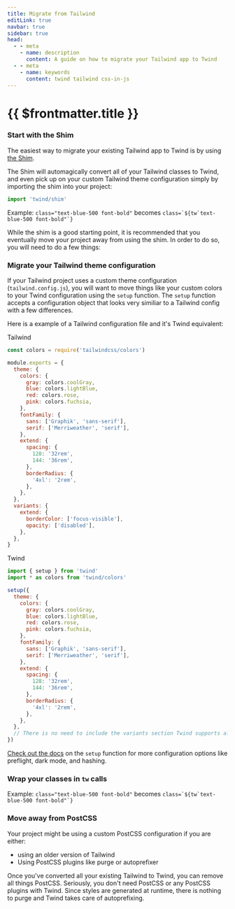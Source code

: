 ```yaml
---
title: Migrate from Tailwind
editLink: true
navbar: true
sidebar: true
head:
  - - meta
    - name: description
      content: A guide on how to migrate your Tailwind app to Twind
  - - meta
    - name: keywords
      content: twind tailwind css-in-js
---
```


# {{ $frontmatter.title }}

### Start with the Shim

The easiest way to migrate your existing Tailwind app to Twind is by using [the Shim](#link-to-shim).

The Shim will automagically convert all of your Tailwind classes to Twind, and even pick up on your custom Tailwind theme configuration simply by importing the shim into your project:

```js
import 'twind/shim'
```

Example: `class="text-blue-500 font-bold"` becomes `` class=`${tw`text-blue-500 font-bold"`} ``

While the shim is a good starting point, it is recommended that you eventually move your project away from using the shim. In order to do so, you will need to do a few things:

### Migrate your Tailwind theme configuration

If your Tailwind project uses a custom theme configuration (`tailwind.config.js`), you will want to move things like your custom colors to your Twind configuration using the `setup` function. The `setup` function accepts a configuration object that looks very similiar to a Tailwind config with a few differences.

Here is a example of a Tailwind configuration file and it's Twind equivalent:

Tailwind

```js
const colors = require('tailwindcss/colors')

module.exports = {
  theme: {
    colors: {
      gray: colors.coolGray,
      blue: colors.lightBlue,
      red: colors.rose,
      pink: colors.fuchsia,
    },
    fontFamily: {
      sans: ['Graphik', 'sans-serif'],
      serif: ['Merriweather', 'serif'],
    },
    extend: {
      spacing: {
        128: '32rem',
        144: '36rem',
      },
      borderRadius: {
        '4xl': '2rem',
      },
    },
  },
  variants: {
    extend: {
      borderColor: ['focus-visible'],
      opacity: ['disabled'],
    },
  },
}
```

Twind

```js
import { setup } from 'twind'
import * as colors from 'twind/colors'

setup({
  theme: {
    colors: {
      gray: colors.coolGray,
      blue: colors.lightBlue,
      red: colors.rose,
      pink: colors.fuchsia,
    },
    fontFamily: {
      sans: ['Graphik', 'sans-serif'],
      serif: ['Merriweather', 'serif'],
    },
    extend: {
      spacing: {
        128: '32rem',
        144: '36rem',
      },
      borderRadius: {
        '4xl': '2rem',
      },
    },
  },
  // There is no need to include the variants section Twind supports all variants plus more with no additional configuration required
})
```

[Check out the docs](https://twind.dev/handbook/configuration.html) on the `setup` function for more configuration options like preflight, dark mode, and hashing.

### Wrap your classes in `tw` calls

Example: `class="text-blue-500 font-bold"` becomes `` class=`${tw`text-blue-500 font-bold"`} ``

### Move away from PostCSS

Your project might be using a custom PostCSS configuration if you are either:

- using an older version of Tailwind
- Using PostCSS plugins like purge or autoprefixer

Once you've converted all your existing Tailwind to Twind, you can remove all things PostCSS. Seriously, you don't need PostCSS or any PostCSS plugins with Twind. Since styles are generated at runtime, there is nothing to purge and Twind takes care of autoprefixing.
